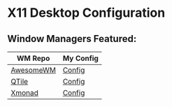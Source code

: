 # X11 Desktop Configuration

## Window Managers Featured:

| WM Repo | My Config |
| ------ | ------ |
| [AwesomeWM](https://github.com/AwesomeWM/awesome) | [Config](https://github.com/hadiali2006/dotfiles/tree/main/awesome) |
| [QTile](https://github.com/qtile/qtile) | [Config](https://github.com/hadiali2006/dotfiles/tree/main/qtile) |
| [Xmonad](https://github.com/xmonad/xmonad) | [Config](https://github.com/hadiali2006/dotfiles/tree/main/xmonad) |
